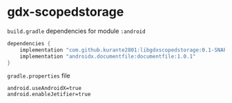 # gdx-scopedstorage

`build.gradle` dependencies for module `:android`
```groovy
dependencies {
	implementation "com.github.kurante2801:libgdxscopedstorage:0.1-SNAPSHOT"
    implementation "androidx.documentfile:documentfile:1.0.1"
}
```

`gradle.properties` file
```properties
android.useAndroidX=true
android.enableJetifier=true
```